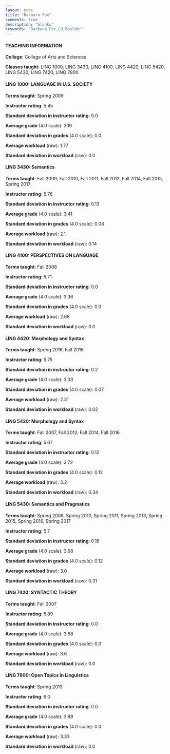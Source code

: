 ```yaml
---
layout: page
title: "Barbara Fox" 
comments: true
description: "blanks"
keywords: "Barbara Fox,CU,Boulder"
---
```

<head>
<script src="https://ajax.googleapis.com/ajax/libs/jquery/2.1.3/jquery.min.js"></script>
<script src="https://dl.dropboxusercontent.com/s/pc42nxpaw1ea4o9/highcharts.js?dl=0"></script>
<!-- <script src="../assets/js/highcharts.js"></script> -->
<style type="text/css">@font-face {
	font-family: "Bebas Neue";
	src: url(https://www.filehosting.org/file/details/544349/BebasNeue Regular.otf) format("opentype");
	}
	h1.Bebas { 
		font-family: "Bebas Neue", Verdana, Tahoma;
	}
</style>
</head>
	   
#### TEACHING INFORMATION

**College**: College of Arts and Sciences

**Classes taught**: LING 1000, LING 3430, LING 4100, LING 4420, LING 5420, LING 5430, LING 7420, LING 7800

#### LING 1000: LANGUAGE IN U.S. SOCIETY

**Terms taught**: Spring 2009

**Instructor rating**: 5.45

**Standard deviation in instructor rating**: 0.0

**Average grade** (4.0 scale): 3.19

**Standard deviation in grades** (4.0 scale): 0.0

**Average workload** (raw): 1.77

**Standard deviation in workload** (raw): 0.0

#### LING 3430: Semantics

**Terms taught**: Fall 2009, Fall 2010, Fall 2011, Fall 2012, Fall 2014, Fall 2015, Spring 2017

**Instructor rating**: 5.76

**Standard deviation in instructor rating**: 0.13

**Average grade** (4.0 scale): 3.41

**Standard deviation in grades** (4.0 scale): 0.08

**Average workload** (raw): 2.1

**Standard deviation in workload** (raw): 0.14

#### LING 4100: PERSPECTIVES ON LANGUAGE

**Terms taught**: Fall 2008

**Instructor rating**: 5.71

**Standard deviation in instructor rating**: 0.0

**Average grade** (4.0 scale): 3.36

**Standard deviation in grades** (4.0 scale): 0.0

**Average workload** (raw): 2.68

**Standard deviation in workload** (raw): 0.0

#### LING 4420: Morphology and Syntax

**Terms taught**: Spring 2016, Fall 2016

**Instructor rating**: 5.75

**Standard deviation in instructor rating**: 0.2

**Average grade** (4.0 scale): 3.33

**Standard deviation in grades** (4.0 scale): 0.07

**Average workload** (raw): 2.31

**Standard deviation in workload** (raw): 0.02

#### LING 5420: Morphology and Syntax

**Terms taught**: Fall 2007, Fall 2012, Fall 2014, Fall 2016

**Instructor rating**: 5.67

**Standard deviation in instructor rating**: 0.12

**Average grade** (4.0 scale): 3.72

**Standard deviation in grades** (4.0 scale): 0.12

**Average workload** (raw): 3.2

**Standard deviation in workload** (raw): 0.34

#### LING 5430: Semantics and Pragmatics

**Terms taught**: Spring 2008, Spring 2010, Spring 2011, Spring 2013, Spring 2015, Spring 2016, Spring 2017

**Instructor rating**: 5.7

**Standard deviation in instructor rating**: 0.16

**Average grade** (4.0 scale): 3.68

**Standard deviation in grades** (4.0 scale): 0.12

**Average workload** (raw): 3.0

**Standard deviation in workload** (raw): 0.31

#### LING 7420: SYNTACTIC THEORY

**Terms taught**: Fall 2007

**Instructor rating**: 5.89

**Standard deviation in instructor rating**: 0.0

**Average grade** (4.0 scale): 3.88

**Standard deviation in grades** (4.0 scale): 0.0

**Average workload** (raw): 3.6

**Standard deviation in workload** (raw): 0.0

#### LING 7800: Open Topics in Linguistics

**Terms taught**: Spring 2013

**Instructor rating**: 6.0

**Standard deviation in instructor rating**: 0.0

**Average grade** (4.0 scale): 3.89

**Standard deviation in grades** (4.0 scale): 0.0

**Average workload** (raw): 3.33

**Standard deviation in workload** (raw): 0.0

